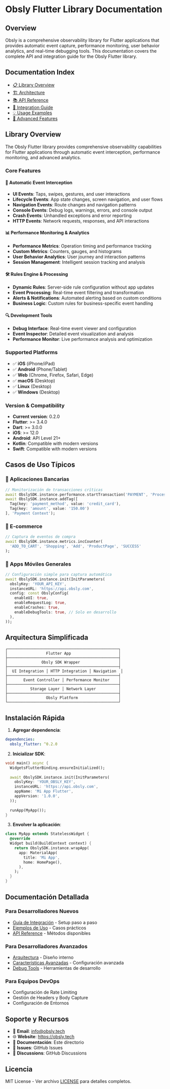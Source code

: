 # Obsly Flutter Library Documentation

## Overview

Obsly is a comprehensive observability library for Flutter applications that provides automatic event capture, performance monitoring, user behavior analytics, and real-time debugging tools. This documentation covers the complete API and integration guide for the Obsly Flutter library.

## Documentation Index

- [📋 Library Overview](#library-overview)
- [🏗️ Architecture](architecture.md)
- [📚 API Reference](api-reference.md)
- [🚀 Integration Guide](integration-guide.md)
- [💡 Usage Examples](examples.md)
- [🔧 Advanced Features](advanced-features.md)

## Library Overview

The Obsly Flutter library provides comprehensive observability capabilities for Flutter applications through automatic event interception, performance monitoring, and advanced analytics.

### Core Features

#### 🎯 Automatic Event Interception
- **UI Events**: Taps, swipes, gestures, and user interactions
- **Lifecycle Events**: App state changes, screen navigation, and user flows
- **Navigation Events**: Route changes and navigation patterns
- **Console Events**: Debug logs, warnings, errors, and console output
- **Crash Events**: Unhandled exceptions and error reporting
- **HTTP Events**: Network requests, responses, and API interactions

#### 📊 Performance Monitoring & Analytics
- **Performance Metrics**: Operation timing and performance tracking
- **Custom Metrics**: Counters, gauges, and histograms
- **User Behavior Analytics**: User journey and interaction patterns
- **Session Management**: Intelligent session tracking and analysis

#### 🛠️ Rules Engine & Processing
- **Dynamic Rules**: Server-side rule configuration without app updates
- **Event Processing**: Real-time event filtering and transformation
- **Alerts & Notifications**: Automated alerting based on custom conditions
- **Business Logic**: Custom rules for business-specific event handling

#### 🔍 Development Tools
- **Debug Interface**: Real-time event viewer and configuration
- **Event Inspector**: Detailed event visualization and analysis
- **Performance Monitor**: Live performance analysis and optimization

### Supported Platforms

- ✅ **iOS** (iPhone/iPad)
- ✅ **Android** (Phone/Tablet)
- ✅ **Web** (Chrome, Firefox, Safari, Edge)
- ✅ **macOS** (Desktop)
- ✅ **Linux** (Desktop)  
- ✅ **Windows** (Desktop)

### Version & Compatibility

- **Current version**: 0.2.0
- **Flutter**: >= 3.4.0
- **Dart**: >= 3.0.0
- **iOS**: >= 12.0
- **Android**: API Level 21+
- **Kotlin**: Compatible with modern versions
- **Swift**: Compatible with modern versions

## Casos de Uso Típicos

### 🏦 Aplicaciones Bancarias
```dart
// Monitorización de transacciones críticas
await ObslySDK.instance.performance.startTransaction('PAYMENT', 'Process Payment');
await ObslySDK.instance.addTag([
  Tag(key: 'payment_method', value: 'credit_card'),
  Tag(key: 'amount', value: '150.00')
], 'Payment Context');
```

### 🛒 E-commerce
```dart
// Captura de eventos de compra
await ObslySDK.instance.metrics.incCounter(
  'ADD_TO_CART', 'Shopping', 'Add', 'ProductPage', 'SUCCESS'
);
```

### 📱 Apps Móviles Generales
```dart
// Configuración simple para captura automática
await ObslySDK.instance.init(InitParameters(
  obslyKey: 'YOUR_API_KEY',
  instanceURL: 'https://api.obsly.com',
  config: const ObslyConfig(
    enableUI: true,
    enableRequestLog: true,
    enableCrashes: true,
    enableDebugTools: true, // Solo en desarrollo
  ),
));
```

## Arquitectura Simplificada

```
┌─────────────────────────────────────────────────┐
│                 Flutter App                     │
├─────────────────────────────────────────────────┤
│               Obsly SDK Wrapper                 │
├─────────────────────────────────────────────────┤
│  UI Integration │ HTTP Integration │ Navigation  │
├─────────────────────────────────────────────────┤
│       Event Controller │ Performance Monitor    │
├─────────────────────────────────────────────────┤
│          Storage Layer │ Network Layer          │
├─────────────────────────────────────────────────┤
│                 Obsly Platform                  │
└─────────────────────────────────────────────────┘
```

## Instalación Rápida

1. **Agregar dependencia**:
```yaml
dependencies:
  obsly_flutter: ^0.2.0
```

2. **Inicializar SDK**:
```dart
void main() async {
  WidgetsFlutterBinding.ensureInitialized();
  
  await ObslySDK.instance.init(InitParameters(
    obslyKey: 'YOUR_OBSLY_KEY',
    instanceURL: 'https://api.obsly.com',
    appName: 'Mi App Flutter',
    appVersion: '1.0.0',
  ));
  
  runApp(MyApp());
}
```

3. **Envolver la aplicación**:
```dart
class MyApp extends StatelessWidget {
  @override
  Widget build(BuildContext context) {
    return ObslySDK.instance.wrapApp(
      app: MaterialApp(
        title: 'Mi App',
        home: HomePage(),
      ),
    );
  }
}
```

## Documentación Detallada

### Para Desarrolladores Nuevos
- [Guía de Integración](integration-guide.md) - Setup paso a paso
- [Ejemplos de Uso](examples.md) - Casos prácticos
- [API Reference](api-reference.md) - Métodos disponibles

### Para Desarrolladores Avanzados
- [Arquitectura](architecture.md) - Diseño interno
- [Características Avanzadas](advanced-features.md) - Configuración avanzada
- [Debug Tools](debug-tools.md) - Herramientas de desarrollo

### Para Equipos DevOps
- Configuración de Rate Limiting
- Gestión de Headers y Body Capture
- Configuración de Entornos

## Soporte y Recursos

- 📧 **Email**: info@obsly.tech
- 🌐 **Website**: https://obsly.tech
- 📖 **Documentación**: Este directorio
- 🐛 **Issues**: GitHub Issues
- 💬 **Discussions**: GitHub Discussions

## Licencia

MIT License - Ver archivo [LICENSE](../LICENSE) para detalles completos.

